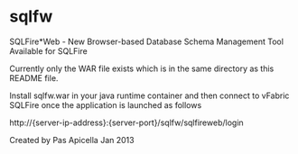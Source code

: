 sqlfw
=====

SQLFire*Web - New Browser-based Database Schema Management Tool Available for SQLFire

Currently only the WAR file exists which is in the same directory as this README file.

Install sqlfw.war in your java runtime container and then connect to vFabric SQLFire once the application is launched as follows

http://{server-ip-address}:{server-port}/sqlfw/sqlfireweb/login

Created by Pas Apicella Jan 2013
